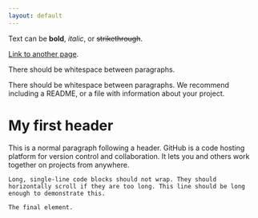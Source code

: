 ```yaml
---
layout: default
---
```


Text can be **bold**, _italic_, or ~~strikethrough~~.

[Link to another page](./another-page.html).

There should be whitespace between paragraphs.

There should be whitespace between paragraphs. We recommend including a README, or a file with information about your project.

# My first header

This is a normal paragraph following a header. GitHub is a code hosting platform for version control and collaboration. It lets you and others work together on projects from anywhere.


```
Long, single-line code blocks should not wrap. They should horizontally scroll if they are too long. This line should be long enough to demonstrate this.
```

```
The final element.
```
